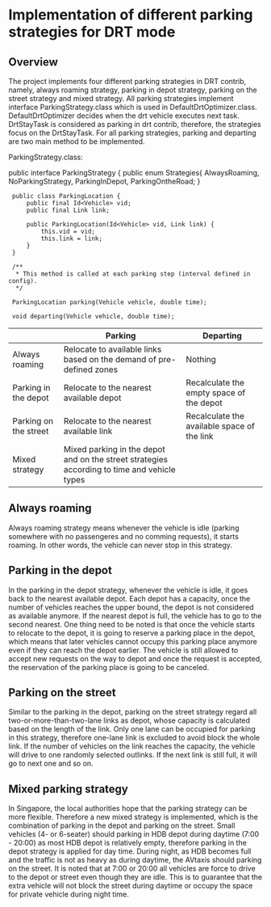 # Implementation of different parking strategies for DRT mode

## Overview

The project implements four different parking strategies in DRT contrib, namely, always roaming strategy, parking in depot strategy, parking on the street strategy and mixed strategy. All parking strategies implement interface ParkingStrategy.class which is used in DefaultDrtOptimizer.class. DefaultDrtOptimizer decides when the drt vehicle executes next task. DrtStayTask is considered as parking in drt contrib, therefore, the strategies focus on the DrtStayTask. For all parking strategies, parking and departing are two main method to be implemented.

ParkingStrategy.class:

 
 public interface ParkingStrategy {
     public enum Strategies{
         AlwaysRoaming,
         NoParkingStrategy,
         ParkingInDepot,
         ParkingOntheRoad;
     }
 
     public class ParkingLocation {
         public final Id<Vehicle> vid;
         public final Link link;
 
         public ParkingLocation(Id<Vehicle> vid, Link link) {
             this.vid = vid;
             this.link = link;
         }
     }
 
     /**
      * This method is called at each parking step (interval defined in config).
      */
 
     ParkingLocation parking(Vehicle vehicle, double time);
 
     void departing(Vehicle vehicle, double time);
 


|                     |Parking                                                                                |Departing                                    |
|---------------------|---------------------------------------------------------------------------------------|---------------------------------------------|
|Always roaming       |Relocate to available links based on the demand of pre-defined zones                   |Nothing                                      |
|Parking in the depot |Relocate to the nearest available depot                                                    |Recalculate the empty space of the depot     |
|Parking on the street|Relocate to the nearest available link                                                     |Recalculate the available space of the link  |
|Mixed strategy       |Mixed parking in the depot and on the street strategies according to time and vehicle types                                              |

## Always roaming
Always roaming strategy means whenever the vehicle is idle (parking somewhere with no passengeres and no comming requests), it starts roaming. In other words, the vehicle can never stop in this strategy.
## Parking in the depot
In the parking in the depot strategy, whenever the vehicle is idle, it goes back to the nearest available depot. Each depot has a capacity, once the number of vehicles reaches the upper bound, the depot is not considered as available anymore. If the nearest depot is full, the vehicle has to go to the second nearest. One thing need to be noted is that once the vehicle starts to relocate to the depot, it is going to reserve a parking place in the depot, which means that later vehicles cannot occupy this parking place anymore even if they can reach the depot earlier. The vehicle is still allowed to accept new requests on the way to depot and once the request is accepted, the reservation of the parking place is going to be canceled.
## Parking on the street
Similar to the parking in the depot, parking on the street strategy regard all two-or-more-than-two-lane links as depot, whose capacity is calculated based on the length of the link. Only one lane can be occupied for parking in this strategy, therefore one-lane link is excluded to avoid block the whole link. If the number of vehicles on the link reaches the capacity, the vehicle will drive to one randomly selected outlinks. If the next link is still full, it will go to next one and so on.
## Mixed parking strategy
In Singapore, the local authorities hope that the parking strategy can be more flexible. Therefore a new mixed strategy is implemented, which is the combination of parking in the depot and parking on the street. Small vehicles (4- or 6-seater) should parking in HDB depot during daytime (7:00 - 20:00) as most HDB depot is relatively empty, therefore parking in the depot strategy is applied for day time. During night, as HDB becomes full and the traffic is not as heavy as during daytime, the AVtaxis should parking on the street. It is noted that at 7:00 or 20:00 all vehicles are force to drive to the depot or street even though they are idle. This is to guarantee that the extra vehicle will not block the street during daytime or occupy the space for private vehicle during night time.
